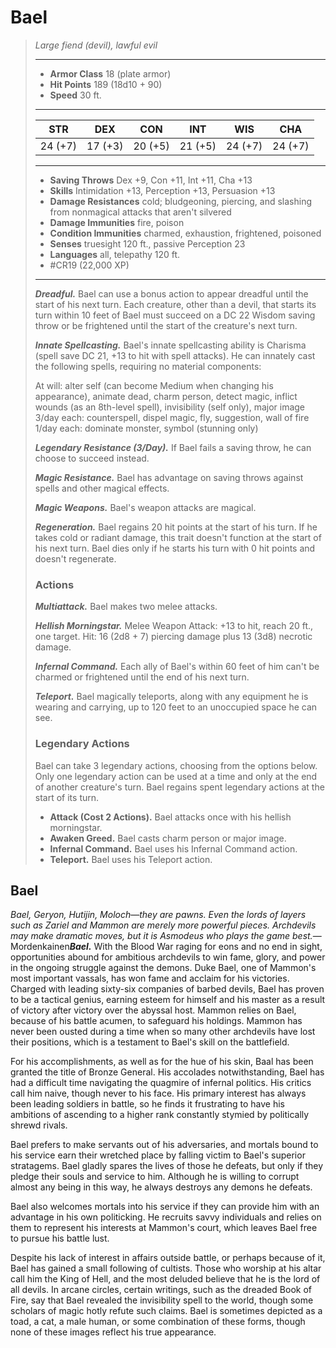 # Bael
>*Large fiend (devil), lawful evil*
>___
>- **Armor Class** 18 (plate armor)
>- **Hit Points** 189 (18d10 + 90)
>- **Speed** 30 ft.
>___
>|STR|DEX|CON|INT|WIS|CHA|
>|:---:|:---:|:---:|:---:|:---:|:---:|
>|24 (+7)|17 (+3)|20 (+5)|21 (+5)|24 (+7)|24 (+7)|
>___
>- **Saving Throws** Dex +9, Con +11, Int +11, Cha +13
>- **Skills** Intimidation +13, Perception +13, Persuasion +13
>- **Damage Resistances** cold; bludgeoning, piercing, and slashing from nonmagical attacks that aren't silvered
>- **Damage Immunities** fire, poison
>- **Condition Immunities** charmed, exhaustion, frightened, poisoned
>- **Senses** truesight 120 ft., passive Perception 23
>- **Languages** all, telepathy 120 ft.
>- #CR19 (22,000 XP)
>___
>***Dreadful.*** Bael can use a bonus action to appear dreadful until the start of his next turn. Each creature, other than a devil, that starts its turn within 10 feet of Bael must succeed on a DC 22 Wisdom saving throw or be frightened until the start of the creature's next turn.  
>
>***Innate Spellcasting.*** Bael's innate spellcasting ability is Charisma (spell save DC 21, +13 to hit with spell attacks). He can innately cast the following spells, requiring no material components:  
>
>At will: alter self (can become Medium when changing his appearance), animate dead, charm person, detect magic, inflict wounds (as an 8th-level spell), invisibility (self only), major image  
>3/day each: counterspell, dispel magic, fly, suggestion, wall of fire  
>1/day each: dominate monster, symbol (stunning only)  
>
>
>***Legendary Resistance (3/Day).*** If Bael fails a saving throw, he can choose to succeed instead.  
>
>***Magic Resistance.*** Bael has advantage on saving throws against spells and other magical effects.  
>
>***Magic Weapons.*** Bael's weapon attacks are magical.  
>
>***Regeneration.*** Bael regains 20 hit points at the start of his turn. If he takes cold or radiant damage, this trait doesn't function at the start of his next turn. Bael dies only if he starts his turn with 0 hit points and doesn't regenerate.  
>
>### Actions
>***Multiattack.*** Bael makes two melee attacks.  
>
>***Hellish Morningstar.*** Melee Weapon Attack: +13 to hit, reach 20 ft., one target. Hit: 16 (2d8 + 7) piercing damage plus 13 (3d8) necrotic damage.  
>
>***Infernal Command.*** Each ally of Bael's within 60 feet of him can't be charmed or frightened until the end of his next turn.  
>
>***Teleport.*** Bael magically teleports, along with any equipment he is wearing and carrying, up to 120 feet to an unoccupied space he can see.  
>
>### Legendary Actions
>Bael can take 3 legendary actions, choosing from the options below. Only one legendary action can be used at a time and only at the end of another creature's turn. Bael regains spent legendary actions at the start of its turn.
>
>- **Attack (Cost 2 Actions).** Bael attacks once with his hellish morningstar.
>- **Awaken Greed.** Bael casts charm person or major image.
>- **Infernal Command.** Bael uses his Infernal Command action.
>- **Teleport.** Bael uses his Teleport action.

## Bael

*Bael, Geryon, Hutijin, Moloch—they are pawns. Even the lords of layers such as Zariel and Mammon are merely more powerful pieces. Archdevils may make dramatic moves, but it is Asmodeus who plays the game best.*— Mordenkainen***Bael.*** With the Blood War raging for eons and no end in sight, opportunities abound for ambitious archdevils to win fame, glory, and power in the ongoing struggle against the demons. Duke Bael, one of Mammon's most important vassals, has won fame and acclaim for his victories. Charged with leading sixty-six companies of barbed devils, Bael has proven to be a tactical genius, earning esteem for himself and his master as a result of victory after victory over the abyssal host. Mammon relies on Bael, because of his battle acumen, to safeguard his holdings. Mammon has never been ousted during a time when so many other archdevils have lost their positions, which is a testament to Bael's skill on the battlefield.

For his accomplishments, as well as for the hue of his skin, Baal has been granted the title of Bronze General. His accolades notwithstanding, Bael has had a difficult time navigating the quagmire of infernal politics. His critics call him naive, though never to his face. His primary interest has always been leading soldiers in battle, so he finds it frustrating to have his ambitions of ascending to a higher rank constantly stymied by politically shrewd rivals.

Bael prefers to make servants out of his adversaries, and mortals bound to his service earn their wretched place by falling victim to Bael's superior stratagems. Bael gladly spares the lives of those he defeats, but only if they pledge their souls and service to him. Although he is willing to corrupt almost any being in this way, he always destroys any demons he defeats.

Bael also welcomes mortals into his service if they can provide him with an advantage in his own politicking. He recruits savvy individuals and relies on them to represent his interests at Mammon's court, which leaves Bael free to pursue his battle lust.

Despite his lack of interest in affairs outside battle, or perhaps because of it, Bael has gained a small following of cultists. Those who worship at his altar call him the King of Hell, and the most deluded believe that he is the lord of all devils. In arcane circles, certain writings, such as the dreaded Book of Fire, say that Bael revealed the invisibility spell to the world, though some scholars of magic hotly refute such claims. Bael is sometimes depicted as a toad, a cat, a male human, or some combination of these forms, though none of these images reflect his true appearance.